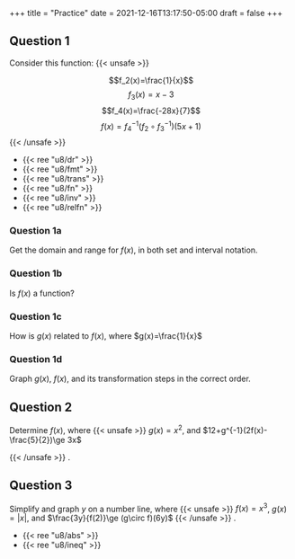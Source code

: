 +++
title = "Practice"
date = 2021-12-16T13:17:50-05:00
draft = false
+++

## Question 1

Consider this function:
{{< unsafe >}}
<!--$$f(x)=\frac{-27}{(7^{-1})(x-(-3)^3)}$$-->
$$f_2(x)=\frac{1}{x}$$
$$f_3(x)=x-3$$
$$f_4(x)=\frac{-28x}{7}$$
$$f(x)=f_4^{-1}(f_2\circ f_3^{-1})(5x+1)$$
{{< /unsafe >}}

- {{< ree "u8/dr" >}}
- {{< ree "u8/fmt" >}}
- {{< ree "u8/trans" >}}
- {{< ree "u8/fn" >}}
- {{< ree "u8/inv" >}}
- {{< ree "u8/relfn" >}}

### Question 1a

Get the domain and range for $f(x)$,
in both set and interval notation.

### Question 1b

Is $f(x)$ a function?

### Question 1c

How is $g(x)$ related to $f(x)$,
where $g(x)=\frac{1}{x}$

### Question 1d

Graph $g(x)$, $f(x)$, and its transformation steps in the correct order.

## Question 2

Determine $f(x)$,
where
{{< unsafe >}}
$g(x)=x^2$, and
$12+g^{-1}(2f(x)-\frac{5}{2})\ge 3x$
<!--$f(x)\ge 2g(3(x-4))+5$<br />-->
{{< /unsafe >}}
.

## Question 3

Simplify and graph $y$ on a number line,
where
{{< unsafe >}}
$f(x)=x^3$,
$g(x)=|x|$, and
$\frac{3y}{f(2)}\ge (g\circ f)(6y)$
{{< /unsafe >}}
.

- {{< ree "u8/abs" >}}
- {{< ree "u8/ineq" >}}

